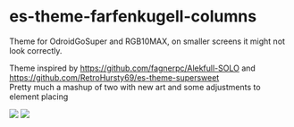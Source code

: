 # es-theme-farfenkugell-columns
Theme for OdroidGoSuper and RGB10MAX, on smaller screens it might not look correctly. <br>

Theme inspired by https://github.com/fagnerpc/Alekfull-SOLO and https://github.com/RetroHursty69/es-theme-supersweet <br>
Pretty much a mashup of two with new art and some adjustments to element placing  <br>

<img src="https://i.imgur.com/AoYyHCD.jpg"></a>
<img src="https://i.imgur.com/R1wQBY5.jpg"></a>
